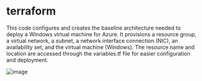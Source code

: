 # terraform

This code configures and creates the baseline architecture needed to deploy a Windows virtual machine for Azure. It provisions a resource group, a virtual network, a subnet, a network interface connection (NIC), an availability set, and the virtual machine (Windows). The resource name and location are accessed through the variables.tf file for easier configuration and deployment. 

![image](https://user-images.githubusercontent.com/99031249/153441366-57f67915-77c0-4f1e-bf5e-fab6a69aa457.png)

